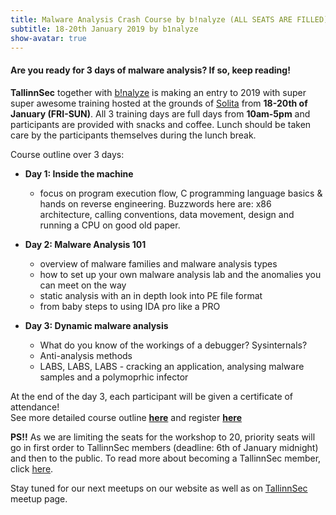 ```yaml
---
title: Malware Analysis Crash Course by b!nalyze (ALL SEATS ARE FILLED)
subtitle: 18-20th January 2019 by b1nalyze
show-avatar: true
---
```

<h4>Are you ready for 3 days of malware analysis? If so, keep reading!</h4>

<b>TallinnSec</b> together with <a href="https://binalyze.com/">b!nalyze</a> is making an entry to 2019 with super super awesome training hosted at the grounds of <a href="https://www.solita.fi/">Solita</a> from <b>18-20th of January (FRI-SUN)</b>. All 3 training days are full days from <b>10am-5pm</b> and participants are provided with snacks and coffee. Lunch should be taken care by the participants themselves during the lunch break.<br>


Course outline over 3 days:

* <b>Day 1: Inside the machine</b>
	* focus on program execution flow, C programming language basics & hands on reverse engineering. Buzzwords here are: x86 architecture, calling conventions, data movement, design and running a CPU on good old paper. 

* <b>Day 2: Malware Analysis 101</b>
	* overview of malware families and malware analysis types
	* how to set up your own malware analysis lab and the anomalies you can meet on the way
	* static analysis with an in depth look into PE file format
	* from baby steps to using IDA pro like a PRO

* <b>Day 3: Dynamic malware analysis</b>
	* What do you know of the workings of a debugger? Sysinternals?
	* Anti-analysis methods
	* LABS, LABS, LABS - cracking an application, analysing malware samples and a polymoprhic infector

At the end of the day 3, each participant will be given a certificate of attendance!<br>
See more detailed course outline <a href="https://docs.google.com/document/d/1K2ba1rRSWxbmSaZ2au9FLHwkyCiqhYCkWl0Bzs4AY1U/edit?usp=sharing" style="font-weight:bold">here</a> and register <a href="https://goo.gl/forms/SCz33gDoFbYe88sE3" style="font-weight:bold">here</a>

<b>PS!!</b> As we are limiting the seats for the workshop to 20, priority seats will go in first order to TallinnSec members (deadline: 6th of January midnight) and then to the public. To read more about becoming a TallinnSec member, click <a href="https://www.tallinnsec.ee/members/">here</a>.

Stay tuned for our next meetups on our website as well as on <a href="https://www.meetup.com/TallinnSec/">TallinnSec</a> meetup page.




